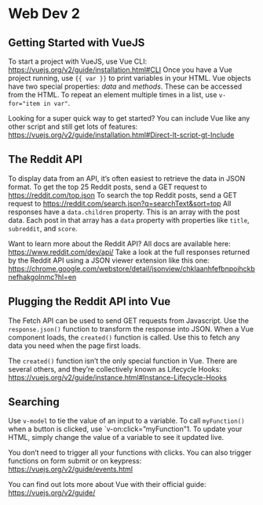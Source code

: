 # Web Dev 2

## Getting Started with VueJS
To start a project with VueJS, use Vue CLI: https://vuejs.org/v2/guide/installation.html#CLI
Once you have a Vue project running, use `{{ var }}` to print variables in your HTML.
Vue objects have two special properties: *data* and *methods*. These can be accessed from the HTML.
To repeat an element multiple times in a list, use `v-for="item in var"`.

Looking for a super quick way to get started? You can include Vue like any other script and still get lots of features: https://vuejs.org/v2/guide/installation.html#Direct-lt-script-gt-Include

## The Reddit API
To display data from an API, it’s often easiest to retrieve the data in JSON format.
To get the top 25 Reddit posts, send a GET request to https://reddit.com/top.json
To search the top Reddit posts, send a GET request to https://reddit.com/search.json?q=searchText&sort=top
All responses have a `data.children` property. This is an array with the post data.
Each post in that array has a `data` property with properties like `title`, `subreddit`, and `score`.

Want to learn more about the Reddit API? All docs are available here: https://www.reddit.com/dev/api/
Take a look at the full responses returned by the Reddit API using a JSON viewer extension like this one: https://chrome.google.com/webstore/detail/jsonview/chklaanhfefbnpoihckbnefhakgolnmc?hl=en

## Plugging the Reddit API into Vue
The Fetch API can be used to send GET requests from Javascript.
Use the `response.json()` function to transform the response into JSON.
When a Vue component loads, the `created()` function is called. Use this to fetch any data you need when the page first loads.

The `created()` function isn’t the only special function in Vue. There are several others, and they’re collectively known as Lifecycle Hooks: https://vuejs.org/v2/guide/instance.html#Instance-Lifecycle-Hooks

## Searching
Use `v-model` to tie the value of an input to a variable.
To call `myFunction()` when a button is clicked, use `v-on:click=”myFunction”1.
To update your HTML, simply change the value of a variable to see it updated live.

You don’t need to trigger all your functions with clicks. You can also trigger functions on form submit or on keypress: https://vuejs.org/v2/guide/events.html

You can find out lots more about Vue with their official guide:
https://vuejs.org/v2/guide/
